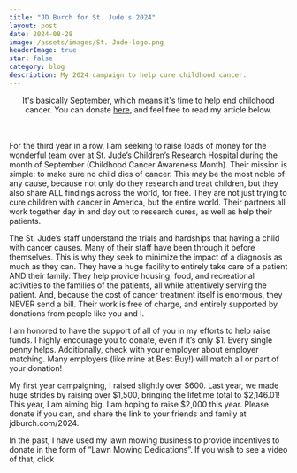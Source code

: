 ```yaml
---
title: "JD Burch for St. Jude's 2024"
layout: post
date: 2024-08-28
image: /assets/images/St.-Jude-logo.png
headerImage: true
star: false
category: blog
description: My 2024 campaign to help cure childhood cancer.
---
```


<center> It's basically September, which means it's time to help end childhood cancer. You can donate <a href="https://jdburch.com/2024">here</a>, and feel free to read my article below.</center><br><br>

<p>For the third year in a row, I am seeking to raise loads of money for the wonderful team over at St. Jude’s Children’s Research Hospital during the month of September (Childhood Cancer Awareness Month). Their mission is simple: to make sure no child dies of cancer. This may be the most noble of any cause, because not only do they research and treat children, but they also share ALL findings across the world, for free. They are not just trying to cure children with cancer in America, but the entire world. Their partners all work together day in and day out to research cures, as well as help their patients. </p>

<p>The St. Jude’s staff understand the trials and hardships that having a child with cancer causes. Many of their staff have been through it before themselves. This is why they seek to minimize the impact of a diagnosis as much as they can. They have a huge facility to entirely take care of a patient AND their family. They help provide housing, food, and recreational activities to the families of the patients, all while attentively serving the patient. And, because the cost of cancer treatment itself is enormous, they NEVER send a bill. Their work is free of charge, and entirely supported by donations from people like you and I.</p>

<p>I am honored to have the support of all of you in my efforts to help raise funds. I highly encourage you to donate, even if it’s only $1. Every single penny helps. Additionally, check with your employer about employer matching. Many employers (like mine at Best Buy!) will match all or part of your donation!</p>

<p>My first year campaigning, I raised slightly over $600. Last year, we made huge strides by raising over $1,500, bringing the lifetime total to $2,146.01! This year, I am aiming big. I am hoping to raise $2,000 this year. Please donate if you can, and share the link to your friends and family at jdburch.com/2024.</p>

<p>In the past, I have used my lawn mowing business to provide incentives to donate in the form of “Lawn Mowing Dedications”. If you wish to see a video of that, click <a href="https://www.youtube.com/watch?v=8YcsOaQoDqU”>here</a>.</p>

<p>This year, now that I am in college at the University of Michigan, I am no longer running JD’s Lawn Mowing service. This year, I have some different incentives. Everyone knows college students are among the snarkiest of all people. I will use this skill (that I am EXTREMELY gifted with) to roast a technology purchase (or ANY purchase!) that you have made. Simply select the reward and leave a comment in the donation area about the item you want me to roast, and if you would prefer the roasting to be public or private. I want to wish a big thank you to my friend Tony for the great reward suggestion!</p>

<p>A donation of $10 (or more!) will earn a roast that I am strictly the author of. A donation of $20 or more will earn a roast that I author, but then feed into ChatGPT to enhance and provide even more roasts than even I, a snarky college kid, could ever imagine!</p>

<p>As always, if you prefer not to have a reward and wish simply to donate, we absolutely welcome ALL support towards this great mission, no matter how big or small.</p>

<p>Thank you so much for your consideration! I look forward to seeing all of us gather together for this amazing cause for the third year straight!</p>
